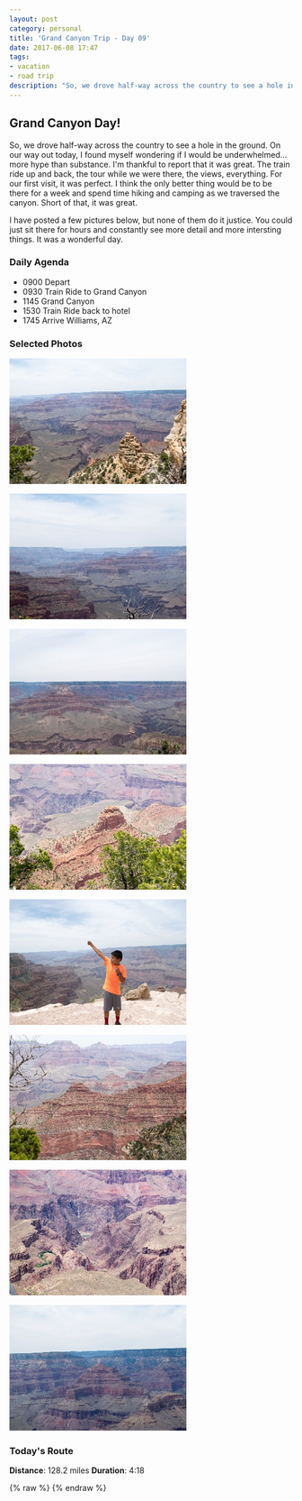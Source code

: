 ```yaml
---
layout: post
category: personal
title: 'Grand Canyon Trip - Day 09'
date: 2017-06-08 17:47
tags:
- vacation
- road trip
description: "So, we drove half-way across the country to see a hole in the ground. On our way out today, I found myself wondering if I would be underwhelmed... more hype than substance. I'm thankful to report that it was great. The train ride up and back, the tour while we were there, the views, everything. For our first visit, it was perfect."
---
```


## Grand Canyon Day!
So, we drove half-way across the country to see a hole in the ground. On our way out today, I found myself wondering if I would be underwhelmed... more hype than substance. I'm thankful to report that it was great. The train ride up and back, the tour while we were there, the views, everything. For our first visit, it was perfect. I think the only better thing would be to be there for a week and spend time hiking and camping as we traversed the canyon. Short of that, it was great.

I have posted a few pictures below, but none of them do it justice. You could just sit there for hours and constantly see more detail and more intersting things. It was a wonderful day.  


### Daily Agenda
- 0900 Depart
- 0930 Train Ride to Grand Canyon
- 1145 Grand Canyon
- 1530 Train Ride back to hotel
- 1745 Arrive Williams, AZ


### Selected Photos
<div>

<a class="example-image-link" href="/images/DSC_0604.jpg" data-lightbox="daily-1" data-title=""><img class="example-image lb_image" src="/images/DSC_0604_thumb.jpg" alt="image-1" /></a>

<a class="example-image-link" href="/images/DSC_0606.jpg" data-lightbox="daily-1" data-title=""><img class="example-image lb_image_right" src="/images/DSC_0606_thumb.jpg" alt="image-1" /></a>

<a class="example-image-link" href="/images/DSC_0634.jpg" data-lightbox="daily-1" data-title=""><img class="example-image lb_image" src="/images/DSC_0634_thumb.jpg" alt="image-1" /></a>

<a class="example-image-link" href="/images/DSC_0655.jpg" data-lightbox="daily-1" data-title=""><img class="example-image lb_image_right" src="/images/DSC_0655_thumb.jpg" alt="image-1" /></a>

<a class="example-image-link" href="/images/DSC_0677.jpg" data-lightbox="daily-1" data-title=""><img class="example-image lb_image" src="/images/DSC_0677_thumb.jpg" alt="image-1" /></a>

<a class="example-image-link" href="/images/DSC_0685.jpg" data-lightbox="daily-1" data-title=""><img class="example-image lb_image_right" src="/images/DSC_0685_thumb.jpg" alt="image-1" /></a>

<a class="example-image-link" href="/images/DSC_0696.jpg" data-lightbox="daily-1" data-title=""><img class="example-image lb_image" src="/images/DSC_0696_thumb.jpg" alt="image-1" /></a>

<a class="example-image-link" href="/images/DSC_0710.jpg" data-lightbox="daily-1" data-title=""><img class="example-image lb_image_right" src="/images/DSC_0710_thumb.jpg" alt="image-1" /></a>

</div>

### Today's Route
__Distance__: 128.2 miles __Duration__: 4:18

<div id="map"></div>
{% raw %}
<script>
    var stops = [
        {name: 'The Grand Canyon Railway Hotel', lat: 35.2519747, lon: -112.1936513},
        {name: 'Grand Canyon National Park', lat: 36.057523, lon: -112.135626},
    ];

    var encoded_route = "andvEhzukTe[cZql@tAwi@hCeg@eQ{l@dMgj@rF_l@f@kl@nAme@cQeo@mIkr@rMeq@zLun@k]sk@i^um@uTgq@sPir@yPep@~Huo@|Vmh@ta@um@l\\cg@sR_f@Luv@pHcy@jHiw@eAaz@zHox@~Sgz@nTcz@hBiu@re@at@`[mu@fKcs@eZey@qMmw@mTgw@sW{y@aVs{@eNc{@hDa|@hD{y@nD{v@p\\}x@fSc{@fHsy@dWuz@dLc{@zKi|@rLom@bk@yh@fv@yf@|r@uo@bg@_t@td@qs@vc@sw@|Uuv@hKgc@fLm`@tTe]`ZeTbe@kb@`Ccv@_Fg|@}Fq|@aGqy@mFcz@uJkv@u`@i{@vDg|@fD{{@_Dw}@tBsz@gDuu@k`@op@{Yeq@~@oa@qb@{\\q^k_@{Uuh@cDqc@qQsf@eOik@wP{a@m`@mX_o@eUkn@g^_i@s\\yf@qf@_Ewh@uC{e@wUib@{QcT_i@mi@pDw`@|VmV~Vr`@lBgYb`@s_@~QuYlh@eW``@e`@eV}]i[a]cZ}[}]{Yca@q_@qYw`@{PcZy_@eNgb@u[wXc]{_@o^qTkLy_@wBpOh[d\\ba@vUf[~ZdP|]~Xv]~Zx[j`@pShZl[zYz\\v]~Zb[x]b_@xZ`d@zPrSok@f]c`@r_@yZlBmXaW{Ov`@qVjg@eMza@tMv]j\\`^zXdg@lQvl@mHz`@x]xYzb@zZld@|P|i@nV~k@xa@p`@vh@zOfk@tPfi@hPnh@`Jlf@zY|Xjj@zl@|R|v@vEtl@fZdq@hZt{@wB~y@uBh{@fG`}@aIfz@fEzt@f]|y@vFnz@vFx{@vFr{@tFnr@rE~_@qPdVuf@x`@yTv`@sTjd@cFhu@{Lzw@g[jt@}d@hr@kc@tm@il@|g@yt@`i@av@dr@}^b|@oLf|@sLzz@aLvp@kVd|@eFzw@_Wtv@cYh|@aD`}@mD`{@aDdx@`Sfy@bU`x@xYzn@tO`f@t@lk@ba@ry@[|r@eXbt@}\\~s@yNbv@oLpx@}Svz@cQ`x@gBht@qAd{@sHvp@{Gd`@`One@h@be@kWph@eb@~n@sVjp@}Hpt@zQjp@lPvm@zTnm@l_@hp@rZrq@gOns@oJzl@jNzf@jJ`h@[`j@e@rf@kEng@yK`e@`I`i@dAnj@}And@zIzMxk@";

    function initMap() {
        var mid_point =  {lat: 35.638889, lng: -112.148345};

        var map = new google.maps.Map(document.getElementById('map'), {
            zoom: 8,
            center: mid_point,
            fullscreenControl: true,
            styles: [
                {
                    "featureType": "administrative",
                    "elementType": "all",
                    "stylers": [{"saturation": "-100"}]
                },
                {
                    "featureType": "administrative.province",
                    "elementType": "all",
                    "stylers": [{"visibility": "on"}]
                },
                {
                    "featureType": "landscape",
                    "elementType": "all",
                    "stylers": [{"saturation": -100}, {"lightness": 65}, {"visibility": "on"}]
                },
                {
                    "featureType": "poi",
                    "elementType": "all",
                    "stylers": [{"saturation": -100}, {"lightness": "50"}, {"visibility": "simplified"}]
                },
                {
                    "featureType": "road",
                    "elementType": "all",
                    "stylers": [{"saturation": "-100"}]
                },
                {
                    "featureType": "road.highway",
                    "elementType": "all",
                    "stylers": [{"visibility": "simplified"}]
                },
                {
                    "featureType": "road.arterial",
                    "elementType": "all",
                    "stylers": [{"lightness": "30"}]
                },
                {
                    "featureType": "road.local",
                    "elementType": "all",
                    "stylers": [{"lightness": "40"}]
                },
                {
                    "featureType": "transit",
                    "elementType": "all",
                    "stylers": [{"saturation": -100}, {"visibility": "simplified"}]
                },
                {
                    "featureType": "water",
                    "elementType": "geometry",
                    "stylers": [{"hue": "#ffff00"}, {"lightness": -25}, {"saturation": -97}]
                },
                {
                    "featureType": "water",
                    "elementType": "labels",
                    "stylers": [{"lightness": -25 },{"saturation": -100}]
                }
            ]
        });

        for (var i = 0; i < stops.length; i++) {
          var latLng = new google.maps.LatLng(stops[i].lat, stops[i].lon);
          var marker = new google.maps.Marker({
            position: latLng,
            map: map,
            title: stops[i].name
          });
        }

        var routePath = new google.maps.Polyline({
          path: google.maps.geometry.encoding.decodePath(encoded_route),
          geodesic: true,
          strokeColor: '#FF0000',
          strokeOpacity: 1.0,
          strokeWeight: 4
        });

        routePath.setMap(map);

    }
</script>
{% endraw %}
<script async defer src="https://maps.googleapis.com/maps/api/js?key=AIzaSyCgUYlm-BQOCLSc66tIMVe3DUSXwxpAjDw&libraries=geometry&callback=initMap">
</script>





